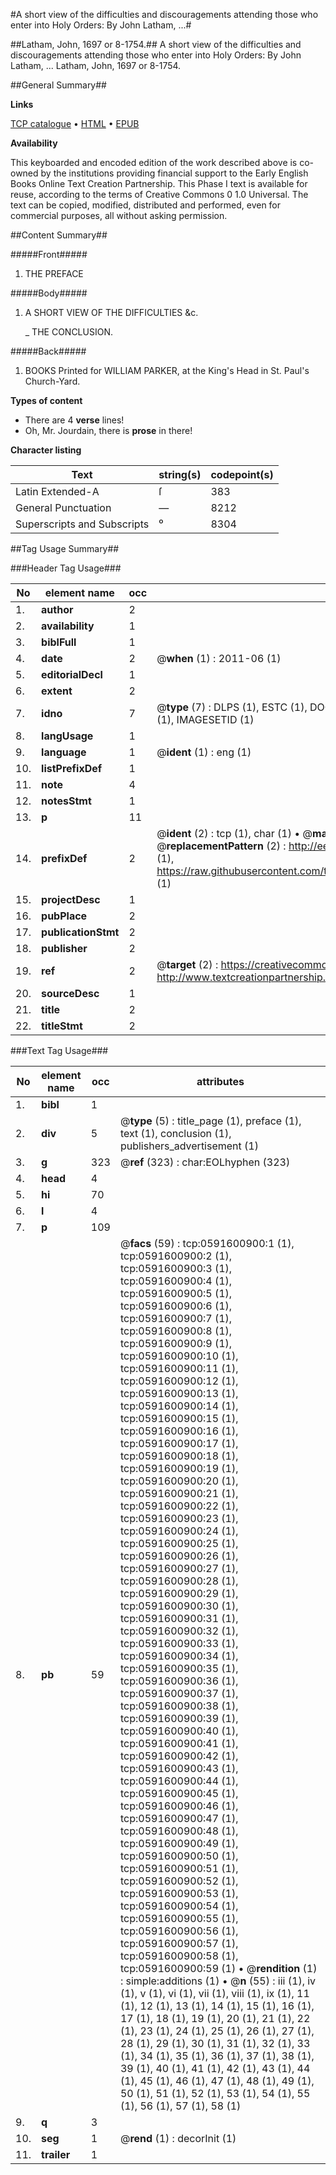 #A short view of the difficulties and discouragements attending those who enter into Holy Orders: By John Latham, ...#

##Latham, John, 1697 or 8-1754.##
A short view of the difficulties and discouragements attending those who enter into Holy Orders: By John Latham, ...
Latham, John, 1697 or 8-1754.

##General Summary##

**Links**

[TCP catalogue](http://www.ota.ox.ac.uk/tcp/)  • 
[HTML](http://tei.it.ox.ac.uk/tcp/Texts-HTML/free/004/004868570.html)  • 
[EPUB](http://tei.it.ox.ac.uk/tcp/Texts-EPUB/free/004/004868570.epub)

**Availability**

This keyboarded and encoded edition of the
	       work described above is co-owned by the institutions
	       providing financial support to the Early English Books
	       Online Text Creation Partnership. This Phase I text is
	       available for reuse, according to the terms of Creative
	       Commons 0 1.0 Universal. The text can be copied,
	       modified, distributed and performed, even for
	       commercial purposes, all without asking permission.


##Content Summary##

#####Front#####

1. THE PREFACE

#####Body#####

1. A SHORT VIEW OF THE DIFFICULTIES &c.

    _ THE CONCLUSION.

#####Back#####

1. BOOKS Printed for WILLIAM PARKER, at the King's Head in St. Paul's Church-Yard.

**Types of content**

  * There are 4 **verse** lines!
  * Oh, Mr. Jourdain, there is **prose** in there!

**Character listing**


|Text|string(s)|codepoint(s)|
|---|---|---|
|Latin Extended-A|ſ|383|
|General Punctuation|—|8212|
|Superscripts             and Subscripts|⁰|8304|

##Tag Usage Summary##

###Header Tag Usage###

|No|element name|occ|attributes|
|---|---|---|---|
|1.|__author__|2||
|2.|__availability__|1||
|3.|__biblFull__|1||
|4.|__date__|2| @__when__ (1) : 2011-06 (1)|
|5.|__editorialDecl__|1||
|6.|__extent__|2||
|7.|__idno__|7| @__type__ (7) : DLPS (1), ESTC (1), DOCNO (1), TCP (1), GALEDOCNO (1), CONTENTSET (1), IMAGESETID (1)|
|8.|__langUsage__|1||
|9.|__language__|1| @__ident__ (1) : eng (1)|
|10.|__listPrefixDef__|1||
|11.|__note__|4||
|12.|__notesStmt__|1||
|13.|__p__|11||
|14.|__prefixDef__|2| @__ident__ (2) : tcp (1), char (1)  •  @__matchPattern__ (2) : ([0-9\-]+):([0-9IVX]+) (1), (.+) (1)  •  @__replacementPattern__ (2) : http://eebo.chadwyck.com/downloadtiff?vid=$1&page=$2 (1), https://raw.githubusercontent.com/textcreationpartnership/Texts/master/tcpchars.xml#$1 (1)|
|15.|__projectDesc__|1||
|16.|__pubPlace__|2||
|17.|__publicationStmt__|2||
|18.|__publisher__|2||
|19.|__ref__|2| @__target__ (2) : https://creativecommons.org/publicdomain/zero/1.0/ (1), http://www.textcreationpartnership.org/docs/. (1)|
|20.|__sourceDesc__|1||
|21.|__title__|2||
|22.|__titleStmt__|2||


###Text Tag Usage###

|No|element name|occ|attributes|
|---|---|---|---|
|1.|__bibl__|1||
|2.|__div__|5| @__type__ (5) : title_page (1), preface (1), text (1), conclusion (1), publishers_advertisement (1)|
|3.|__g__|323| @__ref__ (323) : char:EOLhyphen (323)|
|4.|__head__|4||
|5.|__hi__|70||
|6.|__l__|4||
|7.|__p__|109||
|8.|__pb__|59| @__facs__ (59) : tcp:0591600900:1 (1), tcp:0591600900:2 (1), tcp:0591600900:3 (1), tcp:0591600900:4 (1), tcp:0591600900:5 (1), tcp:0591600900:6 (1), tcp:0591600900:7 (1), tcp:0591600900:8 (1), tcp:0591600900:9 (1), tcp:0591600900:10 (1), tcp:0591600900:11 (1), tcp:0591600900:12 (1), tcp:0591600900:13 (1), tcp:0591600900:14 (1), tcp:0591600900:15 (1), tcp:0591600900:16 (1), tcp:0591600900:17 (1), tcp:0591600900:18 (1), tcp:0591600900:19 (1), tcp:0591600900:20 (1), tcp:0591600900:21 (1), tcp:0591600900:22 (1), tcp:0591600900:23 (1), tcp:0591600900:24 (1), tcp:0591600900:25 (1), tcp:0591600900:26 (1), tcp:0591600900:27 (1), tcp:0591600900:28 (1), tcp:0591600900:29 (1), tcp:0591600900:30 (1), tcp:0591600900:31 (1), tcp:0591600900:32 (1), tcp:0591600900:33 (1), tcp:0591600900:34 (1), tcp:0591600900:35 (1), tcp:0591600900:36 (1), tcp:0591600900:37 (1), tcp:0591600900:38 (1), tcp:0591600900:39 (1), tcp:0591600900:40 (1), tcp:0591600900:41 (1), tcp:0591600900:42 (1), tcp:0591600900:43 (1), tcp:0591600900:44 (1), tcp:0591600900:45 (1), tcp:0591600900:46 (1), tcp:0591600900:47 (1), tcp:0591600900:48 (1), tcp:0591600900:49 (1), tcp:0591600900:50 (1), tcp:0591600900:51 (1), tcp:0591600900:52 (1), tcp:0591600900:53 (1), tcp:0591600900:54 (1), tcp:0591600900:55 (1), tcp:0591600900:56 (1), tcp:0591600900:57 (1), tcp:0591600900:58 (1), tcp:0591600900:59 (1)  •  @__rendition__ (1) : simple:additions (1)  •  @__n__ (55) : iii (1), iv (1), v (1), vi (1), vii (1), viii (1), ix (1), 11 (1), 12 (1), 13 (1), 14 (1), 15 (1), 16 (1), 17 (1), 18 (1), 19 (1), 20 (1), 21 (1), 22 (1), 23 (1), 24 (1), 25 (1), 26 (1), 27 (1), 28 (1), 29 (1), 30 (1), 31 (1), 32 (1), 33 (1), 34 (1), 35 (1), 36 (1), 37 (1), 38 (1), 39 (1), 40 (1), 41 (1), 42 (1), 43 (1), 44 (1), 45 (1), 46 (1), 47 (1), 48 (1), 49 (1), 50 (1), 51 (1), 52 (1), 53 (1), 54 (1), 55 (1), 56 (1), 57 (1), 58 (1)|
|9.|__q__|3||
|10.|__seg__|1| @__rend__ (1) : decorInit (1)|
|11.|__trailer__|1||
